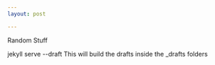 ```yaml
---
layout: post

---
```


Random Stuff


jekyll serve --draft
This will build the drafts inside the _drafts folders
